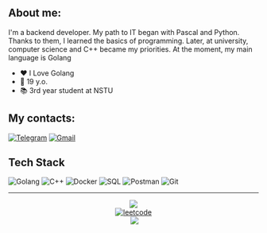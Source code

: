 <!-- <h1 align="center"> Hi, I'm Lessovskii </h1> -->

## About me:
I'm a backend developer. My path to IT began with Pascal and Python. Thanks to them, I learned the basics of programming. Later, at university, computer science and C++ became my priorities. At the moment, my main language is Golang
- ❤️ I Love Golang
- 🔞 19 y.o.
- 📚 3rd year student at NSTU
## My contacts:
[![Telegram](https://img.shields.io/badge/telegram-000?style=for-the-badge&logo=telegram&logoColor=%23FFFFFF)](https://t.me/lessovskii)
[![Gmail](https://img.shields.io/badge/gmail-000?style=for-the-badge&logo=gmail&logoColor=%23FFFFFF)](mailto:lessovskii@gmail.com)
<!-- [![Resume RUS](https://img.shields.io/badge/resume(rus)-000?style=for-the-badge&logo=awesomelists&logoColor=%23FFFFFF)](https://neepooha.github.io/aboutme/resume.pdf)  , and my goal is to get a job in a large company to learn how development works from the inside and gain a ton of experience.
<!-- [![Resume ENG](https://img.shields.io/badge/resume(eng)-000?style=for-the-badge&logo=awesomelists&logoColor=%23FFFFFF)](https://neepooha.github.io/aboutme/)
<!-- [![LinkedIn](https://img.shields.io/badge/linkedIn-000?style=for-the-badge&logo=linkedin&logoColor=%23FFFFFF)](https://www.linkedin.com/in/neepooha/) 


<!--
| completed courses                                               |
| ----------------------------------------------------------------|
| algorithm 4.0 training(Yandex)                                  |
| code-basics.com: golang                                         |
-->

## Tech Stack
![Golang](https://img.shields.io/badge/golang-000?style=for-the-badge&logo=go)
![C++](https://img.shields.io/badge/c%2B%2B-000?style=for-the-badge&logo=C%2B%2B)
![Docker](https://img.shields.io/badge/docker-000?style=for-the-badge&logo=docker)
![SQL](https://img.shields.io/badge/sql-000?style=for-the-badge&logo=postgresql)
![Postman](https://img.shields.io/badge/postman-000?style=for-the-badge&logo=Postman)
![Git](https://img.shields.io/badge/git-000?style=for-the-badge&logo=git)


<!-- ## Design/Visual Tools
![Adobe Photoshop](https://img.shields.io/badge/-photoshop-000?style=for-the-badge&logo=Adobe%20Photoshop)
![Adobe Premiere Pro](https://img.shields.io/badge/Adobe%20Premiere%20Pro-000?style=for-the-badge&logo=Adobe%20Premiere%20Pro)
-->

---
<p align="center">
  <!-- <a href="https://leetcode.com/Neepooha/" target="_blank"> <img src="https://img.shields.io/badge/%E2%86%93-000?style=for-the-badge"></a> -->
  <a href="https://leetcode.com/Neepooha/" target="_blank"> <img src="https://img.shields.io/badge/leetcode-000?style=for-the-badge&logo=leetcode"></br></a>
  <!-- <a href="https://leetcode.com/Neepooha/" target="_blank"> <img src="https://img.shields.io/badge/%E2%86%93-000?style=for-the-badge"></br></a> -->
  <a href="https://leetcode.com/Neepooha/" target="_blank"> <img src="https://leetcard.jacoblin.cool/Neepooha?theme=dark&font=Anek%20Kannada&ext=heatmap" alt="leetcode"></br></a>
<!--   <img src="https://media.giphy.com/media/v1.Y2lkPTc5MGI3NjExdDZ2aGhyMjR2c2c3c2ZzcmxwZWZkOW5kb2s0cDJyeGd5YnIzMTVsZyZlcD12MV9pbnRlcm5hbF9naWZfYnlfaWQmY3Q9Zw/mpe8OTKZNDkpzxRfvf/giphy.gif" width="500"></br> -->
  <a href="https://www.buymeacoffee.com/neepooha" target="_blank"><img alt="" src="https://img.shields.io/badge/Help%20Me-1e3a8a?style=for-the-badge&logo=buy-me-a-coffee&logoColor=white" style="vertical-align:center"/></a>
  <a href="https://visitcount.itsvg.in"><img src="https://visitcount.itsvg.in/api?id=neepooha&label=Profile%20Views&color=1&icon=4&pretty=true" /></a>
  </p>
